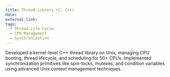 ```yaml
---
title: Thread Library (C, C++)
date:
external_link:
tags:
  - Thread Life Cycle
  - CPU Management
  - Synchronization
---
```


Developed a kernel-level C++ thread library on Unix, managing CPU booting, thread lifecycle, and scheduling for 50+ CPUs. Implemented synchronization primitives like spin-locks, mutexes, and condition variables using advanced Unix context management techniques.

<!--more-->
